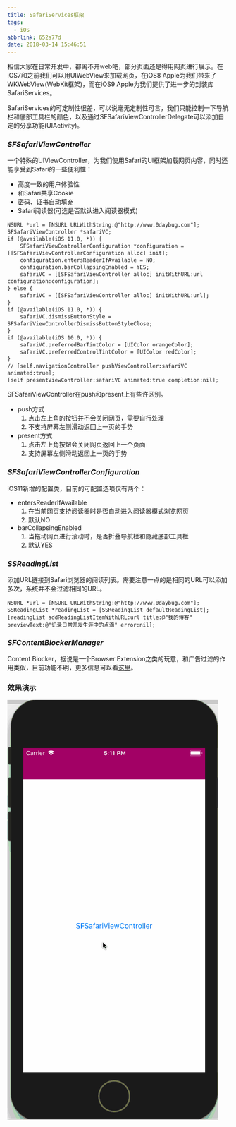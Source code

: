 ```yaml
---
title: SafariServices框架
tags:
  - iOS
abbrlink: 652a77d
date: 2018-03-14 15:46:51
---
```


相信大家在日常开发中，都离不开web吧，部分页面还是得用网页进行展示。在iOS7和之前我们可以用UIWebView来加载网页，在iOS8 Apple为我们带来了WKWebView(WebKit框架)，而在iOS9 Apple为我们提供了进一步的封装库SafariServices。

SafariServices的可定制性很差，可以说毫无定制性可言，我们只能控制一下导航栏和底部工具栏的颜色，以及通过SFSafariViewControllerDelegate可以添加自定的分享功能(UIActivity)。

### ***SFSafariViewController***

一个特殊的UIViewController，为我们使用Safari的UI框架加载网页内容，同时还能享受到Safari的一些便利性：
- 高度一致的用户体验性
- 和Safari共享Cookie
- 密码、证书自动填充
- Safari阅读器(可选是否默认进入阅读器模式)

```ObjC
NSURL *url = [NSURL URLWithString:@"http://www.0daybug.com"];
SFSafariViewController *safariVC;
if (@available(iOS 11.0, *)) {
    SFSafariViewControllerConfiguration *configuration = [[SFSafariViewControllerConfiguration alloc] init];
    configuration.entersReaderIfAvailable = NO;
    configuration.barCollapsingEnabled = YES;
    safariVC = [[SFSafariViewController alloc] initWithURL:url configuration:configuration];
} else {
    safariVC = [[SFSafariViewController alloc] initWithURL:url];
}
if (@available(iOS 11.0, *)) {
    safariVC.dismissButtonStyle = SFSafariViewControllerDismissButtonStyleClose;
}
if (@available(iOS 10.0, *)) {
    safariVC.preferredBarTintColor = [UIColor orangeColor];
    safariVC.preferredControlTintColor = [UIColor redColor];
}
// [self.navigationController pushViewController:safariVC animated:true];
[self presentViewController:safariVC animated:true completion:nil];
```

SFSafariViewController在push和present上有些许区别。
- push方式
	1. 点击左上角的按钮并不会关闭网页，需要自行处理
	2. 不支持屏幕左侧滑动返回上一页的手势
- present方式
	1. 点击左上角按钮会关闭网页返回上一个页面
	2. 支持屏幕左侧滑动返回上一页的手势


### ***SFSafariViewControllerConfiguration***

iOS11新增的配置类，目前的可配置选项仅有两个：
- entersReaderIfAvailable
	1. 在当前网页支持阅读器时是否自动进入阅读器模式浏览网页
	2. 默认NO
- barCollapsingEnabled
	1. 当拖动网页进行滚动时，是否折叠导航栏和隐藏底部工具栏
	2. 默认YES

### ***SSReadingList***

添加URL链接到Safari浏览器的阅读列表。需要注意一点的是相同的URL可以添加多次，系统并不会过滤相同的URL。

```ObjC
NSURL *url = [NSURL URLWithString:@"http://www.0daybug.com"];
SSReadingList *readingList = [SSReadingList defaultReadingList];
[readingList addReadingListItemWithURL:url title:@"我的博客" previewText:@"记录日常开发生涯中的点滴" error:nil];
```

### ***SFContentBlockerManager***

Content Blocker，据说是一个Browser Extension之类的玩意，和广告过滤的作用类似，目前功能不明，更多信息可以看[这里](https://webkit.org/blog/3476/content-blockers-first-look/)。

### 效果演示

![GIF](/images/201802/SafariServices.gif)
